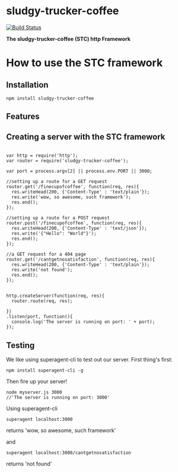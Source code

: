 # sludgy-trucker-coffee

[![Build Status](https://travis-ci.org/timcmiller/sludgy-trucker-coffee.svg)](https://travis-ci.org/timcmiller/sludgy-trucker-coffee)

<strong>The sludgy-trucker-coffee (STC) http Framework</strong>

How to use the STC framework
=====================
Installation
-------------
```npm install sludgy-trucker-coffee```

Features
-----------


Creating a server with the STC framework
--------------------
```

var http = require('http');
var router = require('sludgy-trucker-coffee');

var port = process.argv[2] || process.env.PORT || 3000;

//setting up a route for a GET request
router.get('/finecupofcoffee', function(req, res){
  res.writeHead(200, {'Content-Type' : 'text/plain'});
  res.write('wow, so awesome, such framework');
  res.end();
});

//setting up a route for a POST request
router.post('/finecupofcoffee', function(req, res){
  res.writeHead(200, {'Content-Type' : 'text/json'});
  res.write('{"Hello": "World"}');
  res.end();
});

//a GET request for a 404 page
router.get('/cantgetnosatisfaction', function(req, res){
  res.writeHead(200, {'Content-Type' : 'text/plain'});
  res.write('not found');
  res.end();
});


http.createServer(function(req, res){
  router.route(req, res);

})
.listen(port, function(){
  console.log('The server is running on port: ' + port);
});

```

Testing
-------
We like using superagent-cli to test out our server. First thing's first:
```
npm install superagent-cli -g
```
Then fire up your server!
```
node myserver.js 3000
//'The server is running on port: 3000'
```

Using superagent-cli
```
superagent localhost:3000
```
returns 'wow, so awesome, such framework'

and
```
superagent localhost:3000/cantgetnosatisfaction
```
returns 'not found'
